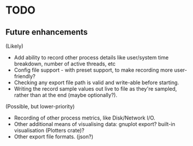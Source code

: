 TODO
====

Future enhancements
-------------------

(Likely)

* Add ability to record other process details like user/system time breakdown, number of active threads, etc
* Config file support - with preset support, to make recording more user-friendly?
* Checking any export file path is valid and write-able before starting.
* Writing the record sample values out live to file as they're sampled, rather than at the end (maybe optionally?).

(Possible, but lower-priority)

* Recording of other process metrics, like Disk/Network I/O.
* Other additional means of visualising data: gnuplot export? built-in visualisation (Plotters crate)?
* Other export file formats. (json?)
